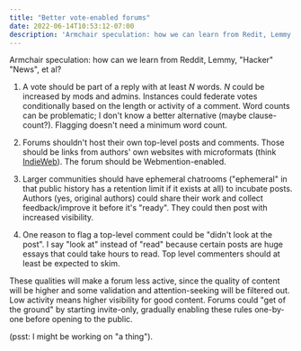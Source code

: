 ```yaml
---
title: "Better vote-enabled forums"
date: 2022-06-14T10:53:12-07:00
description: 'Armchair speculation: how we can learn from Redit, Lemmy, "Hacker" "News", et al to build forums for discussion rather than validation and attention-seeking.'
---
```

Armchair speculation: how can we learn from Reddit, Lemmy, "Hacker" "News", et al?

1. A vote should be part of a reply with at least <var>N</var> words. <var>N</var> could be increased by mods and admins. Instances could federate votes conditionally based on the length or activity of a comment. Word counts can be problematic; I don't know a better alternative (maybe clause-count?). Flagging doesn't need a minimum word count.

2. Forums shouldn't host their own top-level posts and comments. Those should be links from authors' own websites with microformats (think [IndieWeb](https://indieweb.org/)). The forum should be Webmention-enabled.

3. Larger communities should have ephemeral chatrooms ("ephemeral" in that public history has a retention limit if it exists at all) to incubate posts. Authors (yes, original authors) could share their work and collect feedback/improve it before it's "ready". They could then post with increased visibility.

4. One reason to flag a top-level comment could be "didn't look at the post". I say "look at" instead of "read" because certain posts are huge essays that could take hours to read. Top level commenters should at least be expected to skim.

These qualities will make a forum less active, since the quality of content will be higher and some validation and attention-seeking will be filtered out. Low activity means higher visibility for good content. Forums could "get of the ground" by starting invite-only, gradually enabling these rules one-by-one before opening to the public.

(psst: I might be working on "a thing").
